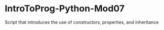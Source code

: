 # IntroToProg-Python-Mod07
Script that introduces the use of constructors, properties, and inheritance

